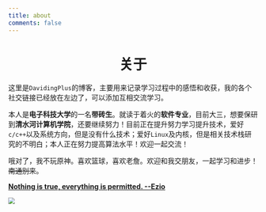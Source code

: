 ```yaml
---
title: about
comments: false
---
```


<meta name="referrer" content="no-referrer"/>

# <center>关于</center>

这里是`DavidingPlus`的博客，主要用来记录学习过程中的感悟和收获，我的各个社交链接已经放在左边了，可以添加互相交流学习。

本人是**电子科技大学**的一名**带砖生**。就读于着火的**软件专业**，目前大三，想要保研到**清水河计算机学院**，还要继续努力！目前正在提升努力学习提升技术，爱好`c/c++`以及系统方向，但是没有什么技术；爱好`Linux`及内核，但是相关技术栈研究的不明白；本人正在努力提高算法水平！欢迎一起交流！

哦对了，我不玩原神。喜欢篮球，喜欢老詹。欢迎和我交朋友，一起学习和进步！~~南通别来~~。

**<u>Nothing is true, everything is permitted.  --Ezio</u>**

<img src="/images/about/lbj.webp" style="zoom: 80%;" />

